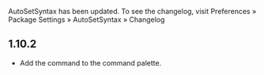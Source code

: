 AutoSetSyntax has been updated. To see the changelog, visit
Preferences » Package Settings » AutoSetSyntax » Changelog

## 1.10.2

- Add the command to the command palette.
